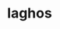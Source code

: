 ---
title: "laghos"
layout: cache
categories: [package, develop-2025-05-04]
meta: {"compilers": ["gcc@11.4.0", "intel-oneapi-compilers@2025.1.0"], "num_specs": 3, "num_specs_by_stack": {"e4s": 1, "e4s-neoverse-v2": 1, "e4s-oneapi": 1, "root": 3}, "oss": ["ubuntu22.04"], "platforms": ["linux"], "stacks": ["e4s", "e4s-neoverse-v2", "e4s-oneapi", "root"], "targets": ["neoverse_v2", "x86_64_v3"], "versions": ["3.1"]}
spec_details: [{"compiler": "gcc@11.4.0", "hash": "5sanuq7xbqpi3vv6s557jxf7tr3sqz4y", "os": "ubuntu22.04", "platform": "linux", "size": "-", "stacks": ["e4s-neoverse-v2", "root"], "target": "neoverse_v2", "variants": ["build_system=makefile", "+metis", "~ofast", "patches:=e783a71"], "versions": ["3.1"]}, {"compiler": "intel-oneapi-compilers@2025.1.0", "hash": "5zdgqfljcj4ekyy6odtx37o7e3jht62f", "os": "ubuntu22.04", "platform": "linux", "size": "-", "stacks": ["e4s-oneapi", "root"], "target": "x86_64_v3", "variants": ["build_system=makefile", "+metis", "~ofast", "patches:=e783a71"], "versions": ["3.1"]}, {"compiler": "gcc@11.4.0", "hash": "ogoocm7zwkxejinyvhnzu66platuo33r", "os": "ubuntu22.04", "platform": "linux", "size": "-", "stacks": ["e4s", "root"], "target": "x86_64_v3", "variants": ["build_system=makefile", "+metis", "~ofast", "patches:=e783a71"], "versions": ["3.1"]}]
---